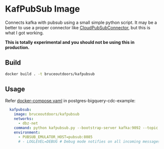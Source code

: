 # KafPubSub Image

Connects kafka with pubsub using a small simple python script. It may be a better to use a proper connector like [CloudPubSubConnector](https://github.com/GoogleCloudPlatform/pubsub/tree/master/kafka-connector), but this is what I got working.

**This is totally experimental and you should not be using this in production.**

## Build

```sh
docker build . -t bruceoutdoors/kafpubsub
```

## Usage

Refer [docker-compose.yaml](../docker-compose.yaml) in postgres-bigquery-cdc-example:

```yaml
  kafpubsub:
    image: bruceoutdoors/kafpubsub
    networks:
      - dbz-net
    command: python kafpubsub.py --bootstrap-server kafka:9092 --topic dbserver1.inventory.customers
    environment:
      - PUBSUB_EMULATOR_HOST=pubsub:8085
      # - LOGLEVEL=DEBUG # Debug mode notifies on all incoming messages - best to turn off unless required
```
